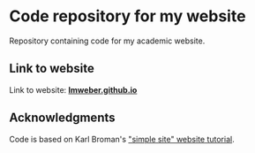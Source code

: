 # Code repository for my website

Repository containing code for my academic website.


## Link to website

Link to website: [**lmweber.github.io**](https://lmweber.github.io/)


## Acknowledgments

Code is based on Karl Broman's ["simple site" website tutorial](https://kbroman.org/simple_site/).

